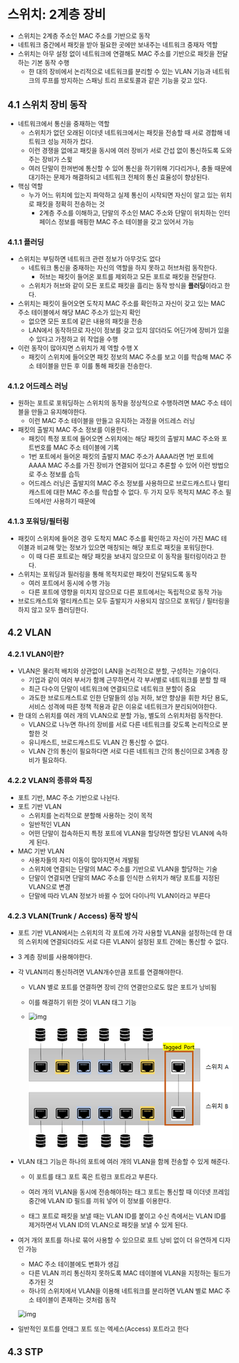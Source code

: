 # 스위치: 2계층 장비

- 스위치는 2계층 주소인 MAC 주소를 기반으로 동작
- 네트워크 중간에서 패킷을 받아 필요한 곳에만 보내주는 네트워크 중재자 역할
- 스위치는 아무 설정 없이 네트워크에 연결해도 MAC 주소를 기반으로 패킷을 전달하는 기본 동작 수행
  - 한 대의 장비에서 논리적으로 네트워크를 분리할 수 있는 VLAN 기능과 네트워크의 루프를 방지하는 스패닝 트리 프로토콜과 같은 기능을 갖고 있다.

## 4.1 스위치 장비 동작

- 네트워크에서 통신을 중재하는 역할
  - 스위치가 없던 오래된 이더넷 네트워크에서는 패킷을 전송할 때 서로 경합해 네트워크 성능 저하가 컸다.
  - 이런 경쟁을 없애고 패킷을 동시에 여러 장비가 서로 간섭 없이 통신하도록 도와주는 장비가 스윛
  - 여러 단말이 한꺼번에 통신할 수 있어  통신을 하기위해 기다리거나, 충돌 때문에 대기하는 문제가 해결하되고 네트워크 전체의 통신 효율성이 향상된다.
- 핵심 역할
  - 누가 어느 위치에 있는지 파악하고 실제 통신이 시작되면 자신이 알고 있는 위치로 패킷을 정확히 전송하는 것
    - 2계층 주소를 이해하고, 단말의 주소인 MAC 주소와 단말이 위치하는 인터페이스 정보를 매핑한 MAC 주소 테이블을 갖고 있어서 가능

### 4.1.1 플러딩

- 스위치는 부팅하면 네트워크 관련 정보가 아무것도 없다
  - 네트워크 통신을 중재하는 자신의 역할을 하지 못하고 허브처럼 동작한다.
    - 허브는 패킷이 들어온 포트를 제외하고 모든 포트로 패킷을 전달한다.
  - 스위치가 허브와 같이 모든 포트로 패킷을 흘리는 동작 방식을 **플러딩**이라고 한다.
- 스위치는 패킷이 들어오면 도착지 MAC 주소를 확인하고 자신이 갖고 있는 MAC 주소 테이블에서 해당 MAC 주소가 있는지 확인
  - 없으면 모든 포트에 같은 내용의 패킷을 전송
  - LAN에서 동작하므로 자신이 정보를 갖고 있지 않더라도 어딘가에 장비가 있을 수 있다고 가정하고 위 작업을 수행
- 이런 동작이 많아지면 스위치가 제 역할 수행 X
  - 패킷이 스위치에 들어오면 패킷 정보의 MAC 주소를 보고 이를 학습해 MAC 주소 테이블을 만든 후 이를 통해 패킷을 전송한다.

### 4.1.2 어드레스 러닝

- 원하는 포트로 포워딩하는 스위치의 동작을 정상적으로 수행하려면 MAC 주소 테이블을 만들고 유지해야한다.
  - 이런 MAC 주소 테이블을 만들고 유지하는 과정을 어드레스 러닝
- 패킷의 출발지 MAC 주소 정보를 이용한다.
  - 패킷이 특정 포트에 들어오면 스위치에는 해당 패킷의 출발지 MAC 주소와 포트번호를 MAC 주소 테이블에 기록
  - 1번 포트에서 들어온 패킷의 출발지 MAC 주소가 AAAA라면 1번 포트에 AAAA MAC 주소를 가진 장비가 연결되어 있다고 추론할 수 있어 이런 방법으로 주소 정보를 습득
  - 어드레스 러닝은 출발지의 MAC 주소 정보를 사용하므로 브로드캐스트나 멀티캐스트에 대한 MAC 주소를 학습할 수 없다. 두 가지 모두 목적지 MAC 주소 필드에서만 사용하기 때문에

### 4.1.3 포워딩/필터링

- 패킷이 스위치에 들어온 경우 도착지 MAC 주소를 확인하고 자신이 가진 MAC 테이블과 비교해 맞는 정보가 있으면 매칭되는 해당 포트로 패킷을 포워딩한다.
  - 이 때 다른 포트로는 해당 패킷을 보내지 않으므로 이 동작을 필터링이라고 한다.
- 스위치는 포워딩과 필러링을 통해 목적지로만 패킷이 전달되도록 동작
  - 여러 포트에서 동시에 수행 가능
  - 다른 포트에 영향을 미치지 않으므로 다른 포트에서는 독립적으로 동작 가능
- 브로드캐스트와 멀티캐스트는 모두 출발지가 사용되지 않으므로 포워딩 / 필터링을 하지 않고 모두 플러딩한다.

## 4.2 VLAN

### 4.2.1 VLAN이란?

- VLAN은 물리적 배치와 상관없이 LAN을 논리적으로 분할, 구성하는 기술이다.
  - 기업과 같이 여러 부서가 함께 근무하면서 각 부서별로 네트워크를 분할 할 때
  - 최근 다수의 단말이 네트워크에 연결되므로 네트워크 분할이 중요
  - 과도한 브로드캐스트로 인한 단말들의 성능 저하, 보안 향상을 휘한 차단 용도, 서비스 성격에 따른 정책 적용과 같은 이유로 네트워크가 분리되어야한다.
- 한 대의 스위치를 여러 개의 VLAN으로 분할 가능, 별도의 스위치처럼 동작한다.
  - VLAN으로 나누면 하나의 장비를 서로 다른 네트워크를 갖도록 논리적으로 분할한 것
  - 유니캐스트, 브로드캐스트도 VLAN 간 통신할 수 없다.
  - VLAN 간의 통신이 필요하다면 서로 다른 네트워크 간의 통신이므로 3계층 장비가 필요하다.

### 4.2.2 VLAN의 종류와 특징

- 포트 기반, MAC 주소 기반으로 나뉜다.
- 포트 기반 VLAN
  - 스위치를 논리적으로 분할해 사용하는 것이 목적
  - 일반적인 VLAN
  - 어떤 단말이 접속하든지 특정 포트에 VLAN을 할당하면 할당된 VLAN에 속하게 된다.
- MAC 기반 VLAN
  - 사용자들의 자리 이동이 많아지면서 개발됨
  - 스위치에 연결되는 단말의 MAC 주소를 기반으로 VLAN을 할당하는 기술
  - 단말이 연결되면 단말의 MAC 주소를 인식한 스위치가 해당 포트를 지정된 VLAN으로 변경
  - 단말에 따라 VLAN 정보가 바뀔 수 있어 다이나믹 VLAN이라고 부른다

### 4.2.3 VLAN(Trunk / Access) 동작 방식

- 포트 기반 VLAN에서는 스위치의 각 포트에 가각 사용할 VLAN을 설정하는데 한 대의 스위치에 연결되더라도 서로 다른 VLAN이 설정된 포트 간에는 통신할 수 없다.

- 3 계층 장비를 사용해야한다.

- 각 VLAN끼리 통신하려면 VLAN개수만큼 포트를 연결해야한다.

  - VLAN 별로 포트를 연결하면 장비 간의 연결만으로도 많은 포트가 낭비됨

  - 이를 해결하기 위한 것이 VLAN 태그 기능

  - ![img](04_스위치_2계층_장비.assets/imagesrc=https%3A%2F%2Fs3-us-west-2.amazonaws.com%2Fsecure.notion-static.com%2F49163ae7-a155-4c21-b08f-e3a00c7ee8b3%2FUntitled.png&blockId=ef9f9fb1-6484-48d1-95b4-b505a5359d7b)

    ![image](04_스위치_2계층_장비.assets/image.png)

- VLAN 태그 기능은 하나의 포트에 여러 개의 VLAN을 함께 전송할 수 있게 해준다.

  - 이 포트를 태그 포트 혹은 트렁크 포트라고 부른다.
  - 여러 개의 VLAN을 동시에 전송해야하는 태그 포트는 통신할 때 이더넷 프레임 중간에 VLAN ID 필드를 끼워 넣어 이 정보를 이용한다.

  - 태그 포트로 패킷을 보낼 때는 VLAN ID를 붙이고 수신 측에서는 VLAN ID를 제거하면서 VLAN ID의 VLAN으로 패킷을 보낼 수 있게 된다.

- 여거 개의 포트를 하나로 묶어 사용할 수 있으므로 포트 낭비 없이 더 유연하게 디자인 가능

  - MAC 주소 테이블에도 변화가 생김
  - 다른 VLAN 끼리 통신하지 못하도록 MAC 테이블에 VLAN을 지정하는 필드가 추가된 것
  - 하나의 스위치에서 VLAN을 이용해 네트워크를 분리하면 VLAN 별로 MAC 주소 테이블이 존재하는 것처럼 동작

  ![img](04_스위치_2계층_장비.assets/imagesrc=https%3A%2F%2Fs3-us-west-2.amazonaws.com%2Fsecure.notion-static.com%2Fb5dbc8be-d1b3-434f-aed3-e9147128e81f%2FUntitled.png&blockId=250fe10b-c4f2-4247-8a29-6a8de876d8e8)

- 일반적인 포트를 언태그 포트 또는 엑세스(Access) 포트라고 한다

  

## 4.3 STP

